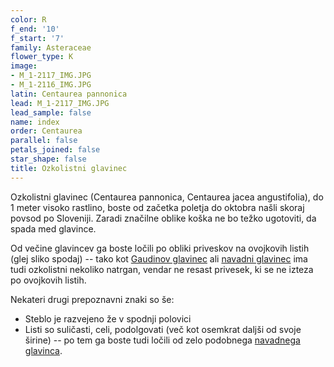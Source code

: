 ```yaml
---
color: R
f_end: '10'
f_start: '7'
family: Asteraceae
flower_type: K
image:
- M_1-2117_IMG.JPG
- M_1-2116_IMG.JPG
latin: Centaurea pannonica
lead: M_1-2117_IMG.JPG
lead_sample: false
name: index
order: Centaurea
parallel: false
petals_joined: false
star_shape: false
title: Ozkolistni glavinec
---
```

Ozkolistni glavinec (Centaurea pannonica, Centaurea jacea angustifolia), do 1 meter visoko rastlino, boste od začetka poletja do oktobra našli skoraj povsod po Sloveniji. Zaradi značilne oblike koška ne bo težko ugotoviti, da spada med glavince.

Od večine glavincev ga boste ločili po obliki priveskov na ovojkovih listih (glej sliko spodaj) -- tako kot [Gaudinov glavinec](../CentaureaGaudinii(GaudinovGlavinec)/si_CentaureaGaudinii(GaudinovGlavinec).asp) ali [navadni glavinec](../CentaureaJacea(NavadniGlavinec)/si_CentaureaJacea(NavadniGlavinec).asp) ima tudi ozkolistni nekoliko natrgan, vendar ne resast privesek, ki se ne izteza po ovojkovih listih.

Nekateri drugi prepoznavni znaki so še:

-   Steblo je razvejeno že v spodnji polovici
-   Listi so suličasti, celi, podolgovati (več kot osemkrat daljši od svoje širine) -- po tem ga boste tudi ločili od zelo podobnega [navadnega glavinca](../CentaureaJacea(NavadniGlavinec)/si_CentaureaJacea(NavadniGlavinec).asp).
